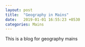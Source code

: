 ```yaml
---
layout: post
title:  "Geography in Mains"
date:   2019-01-01 16:55:23 +0530
categories: Mains
---
```


This is a blog for geography mains
